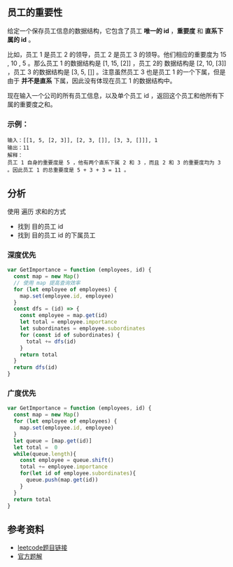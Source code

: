 ## 员工的重要性
给定一个保存员工信息的数据结构，它包含了员工 **唯一的 id** ，**重要度** 和 **直系下属的 id** 。

比如，员工 1 是员工 2 的领导，员工 2 是员工 3 的领导。他们相应的重要度为 15 , 10 , 5 。那么员工 1 的数据结构是 [1, 15, [2]] ，员工 2的 数据结构是 [2, 10, [3]] ，员工 3 的数据结构是 [3, 5, []] 。注意虽然员工 3 也是员工 1 的一个下属，但是由于 **并不是直系** 下属，因此没有体现在员工 1 的数据结构中。

现在输入一个公司的所有员工信息，以及单个员工 id ，返回这个员工和他所有下属的重要度之和。
### 示例：
```
输入：[[1, 5, [2, 3]], [2, 3, []], [3, 3, []]], 1
输出：11
解释：
员工 1 自身的重要度是 5 ，他有两个直系下属 2 和 3 ，而且 2 和 3 的重要度均为 3 。因此员工 1 的总重要度是 5 + 3 + 3 = 11 。
```

## 分析
使用 遍历 求和的方式
- 找到 目的员工 id 
- 找到 目的员工 id 的下属员工

### 深度优先
```js
var GetImportance = function (employees, id) {
  const map = new Map()
  // 使用 map 提高查询效率
  for (let employee of employees) {
    map.set(employee.id, employee)
  }
  const dfs = (id) => {
    const employee = map.get(id)
    let total = employee.importance
    let subordinates = employee.subordinates
    for (const id of subordinates) {
      total += dfs(id)
    }
    return total
  }
  return dfs(id)
}
```
### 广度优先
```js
var GetImportance = function (employees, id) {
  const map = new Map()
  for (let employee of employees) {
    map.set(employee.id, employee)
  }
  let queue = [map.get(id)]
  let total =  0
  while(queue.length){
    const employee = queue.shift()
    total += employee.importance
    for(let id of employee.subordinates){
      queue.push(map.get(id))
    }
  }
  return total
}
```
## 参考资料
- [leetcode题目链接](https://leetcode-cn.com/problems/employee-importance/)
- [官方题解](https://leetcode-cn.com/problems/employee-importance/solution/yuan-gong-de-zhong-yao-xing-by-leetcode-h6xre/)